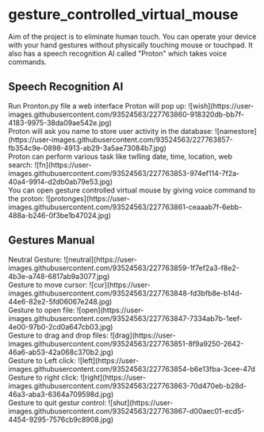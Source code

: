 # gesture_controlled_virtual_mouse
Aim of the project is to eliminate human touch. You can operate your device with your hand gestures without physically touching mouse or touchpad. It also has a speech recognition AI called "Proton" which takes voice commands.

<h2>Speech Recognition AI</h2>
Run Pronton.py file a web interface Proton will pop up:
![wish](https://user-images.githubusercontent.com/93524563/227763860-918320db-bb7f-4183-9975-38da09ae542e.jpg)
<br>
Proton will ask you name to store user activity in the database:
![namestore](https://user-images.githubusercontent.com/93524563/227763857-fb354c9e-0898-4913-ab29-3a5ae73084b7.jpg)
<br>
Proton can perform various task like twlling date, time, location, web search:
![fn](https://user-images.githubusercontent.com/93524563/227763853-974ef114-7f2a-40a4-9914-d2db0ab79e53.jpg)
<br>
You can open gesture controlled virtual mouse by giving voice command to the proton:
![protonges](https://user-images.githubusercontent.com/93524563/227763861-ceaaab7f-6ebb-488a-b246-0f3be1b47024.jpg)

<h2>Gestures Manual</h2>
Neutral Gesture:
![neutral](https://user-images.githubusercontent.com/93524563/227763859-1f7ef2a3-f8e2-4b3e-a748-6817ab9a3077.jpg)
<br>
Gesture to move cursor:
![cur](https://user-images.githubusercontent.com/93524563/227763848-fd3bfb8e-b14d-44e6-82e2-5fd06067e248.jpg)
<br>
Gesture to open file:
![open](https://user-images.githubusercontent.com/93524563/227763847-7334ab7b-1eef-4e00-97b0-2cd0a647cb03.jpg)
<br>
Gesture to drag and drop files: 
![drag](https://user-images.githubusercontent.com/93524563/227763851-8f9a9250-2642-46a6-ab53-42a068c370b2.jpg)
<br>
Gesture to Left click:
![left](https://user-images.githubusercontent.com/93524563/227763854-b6e13fba-3cee-47d
<br>
Gesture to right click:
![right](https://user-images.githubusercontent.com/93524563/227763863-70d470eb-b28d-46a3-aba3-6364a709598d.jpg)
<br>
Gesture to quit gestur control:
![shut](https://user-images.githubusercontent.com/93524563/227763867-d00aec01-ecd5-4454-9295-7576cb9c8908.jpg)
